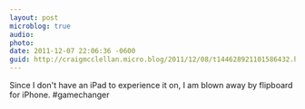 ```yaml
---
layout: post
microblog: true
audio: 
photo: 
date: 2011-12-07 22:06:36 -0600
guid: http://craigmcclellan.micro.blog/2011/12/08/t144628921101586432.html
---
```

Since I don't have an iPad to experience it on, I am blown away by flipboard for iPhone. #gamechanger
